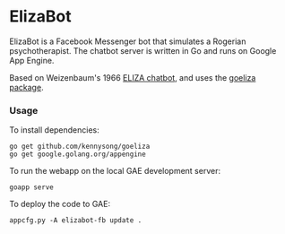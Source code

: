 # ElizaBot

ElizaBot is a Facebook Messenger bot that simulates a Rogerian psychotherapist. The chatbot server is written in Go and runs on Google App Engine.

Based on Weizenbaum's 1966 [ELIZA chatbot](https://en.wikipedia.org/wiki/ELIZA), and uses the [goeliza package](https://github.com/kennysong/goeliza).

### Usage

To install dependencies:
```
go get github.com/kennysong/goeliza
go get google.golang.org/appengine
```

To run the webapp on the local GAE development server:
```
goapp serve
```

To deploy the code to GAE:
```
appcfg.py -A elizabot-fb update .
```
